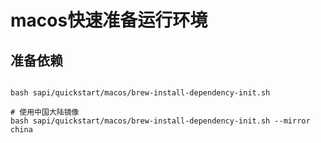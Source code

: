 # macos快速准备运行环境

## 准备依赖
```shell

bash sapi/quickstart/macos/brew-install-dependency-init.sh

# 使用中国大陆镜像
bash sapi/quickstart/macos/brew-install-dependency-init.sh --mirror china

```

